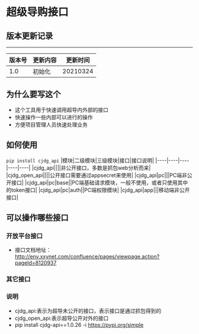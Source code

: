 # 超级导购接口

## 版本更新记录
----
|版本号|更新内容|更新时间|
|----|----|----|
|1.0|初始化|20210324|
## 为什么要写这个
- 这个工具用于快速调用超导内外部的接口
- 快速操作一些内部可以进行的操作
- 方便项目管理人员快速处理业务
## 如何使用

`pip install cjdg_api`
|模块|二级模块|三级模块|接口|接口说明|
|----|----|----|----|----|
|cjdg_api||||非公开接口，多数是抓包web分析而来|
|cjdg_open_api||||公开接口需要通过appsecret来使用|
|cjdg_api|pc|||PC端非公开接口|
|cjdg_api|pc|base||PC端基础请求模块，一般不使用，或者只使用其中的token接口|
|cjdg_api|pc|auth||PC端权限模块|
|cjdg_api|app|||移动端非公开接口|

## 可以操作哪些接口

### 开放平台接口

- 接口文档地址：http://env.xxynet.com/confluence/pages/viewpage.action?pageId=8120937

### 其它接口

### 说明

- cjdg_api:表示为超导未公开的接口，表示接口是通过抓包得到的
- cjdg_open_api:表示超导公开对外的接口
- pip install cjdg-api==1.0.26 -i https://pypi.org/simple
